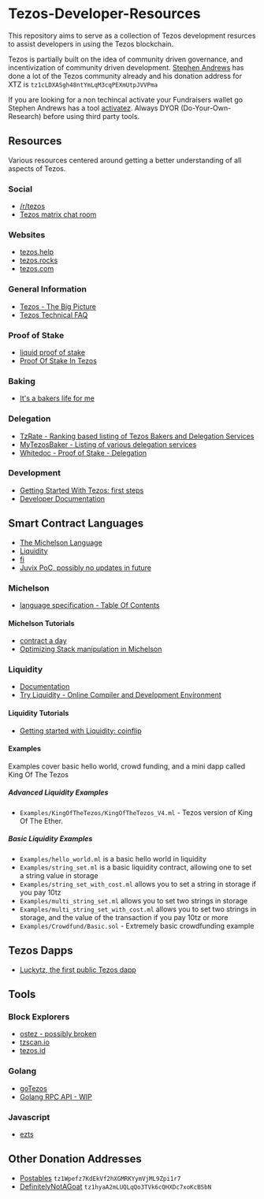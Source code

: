 # Tezos-Developer-Resources

This repository aims to serve as a collection of Tezos development resurces to assist developers in using the Tezos blockchain.

Tezos is partially built on the idea of community driven governance, and incentivization of community driven development. [Stephen Andrews](https://github.com/stephenandrews/) has done a lot of the Tezos community already and his donation address for XTZ is `tz1cLDXASgh48ntYmLqM3cqPEXmUtpJVVPma`


If you are looking for a non techincal activate your Fundraisers wallet go Stephen Andrews has a tool [activatez](https://stephenandrews.github.io/activatez/). Always DYOR (Do-Your-Own-Research) before using third party tools.

## Resources

Various resources centered around getting a better understanding of all aspects of Tezos.

### Social

* [/r/tezos](https://www.reddit.com/r/tezos/)
* [Tezos matrix chat room](https://riot.im/app/#/room/#tezos:matrix.org)

### Websites

* [tezos.help](https://www.tezos.help/)
* [tezos.rocks](https://tezos.rocks/)
* [tezos.com](https://tezos.com/)

### General Information

* [Tezos - The Big Picture](http://tezos.gitlab.io/master/whitedoc/the_big_picture.html)
* [Tezos Technical FAQ](https://github.com/tezoscommunity/faq/wiki/Tezos-Technical-FAQ)

### Proof of Stake

* [liquid proof of stake](https://medium.com/tezos/liquid-proof-of-stake-aec2f7ef1da7)
* [Proof Of Stake In Tezos](http://tezos.gitlab.io/master/whitedoc/proof_of_stake.html#proof-of-stake)

### Baking

* [It's a bakers life for me](https://medium.com/tezos/its-a-baker-s-life-for-me-c214971201e1)

### Delegation

* [TzRate - Ranking based listing of Tezos Bakers and Delegation Services](https://tzrate.com/)
* [MyTezosBaker - Listing of various delegation services](https://www.mytezosbaker.com/)
* [Whitedoc - Proof of Stake - Delegation](https://doc.tzalpha.net/whitedoc/proof_of_stake.html#delegation)

### Development

* [Getting Started With Tezos: first steps](https://martin.pospech.cz/post/getting_started_with_tezos/)
* [Developer Documentation](https://doc.tzalpha.net/index.html)

## Smart Contract Languages

* [The Michelson Language](https://www.michelson-lang.com/)
* [Liquidity](https://www.liquidity-lang.org/)
* [fi](https://github.com/stephenandrews/fi)
* [Juvix PoC, possibly no updates in future](https://github.com/cwgoes/juvix)

### Michelson

* [language specification - Table Of Contents](https://doc.tzalpha.net/whitedoc/michelson.html#table-of-contents)

#### Michelson Tutorials

* [contract a day](https://www.michelson-lang.com/contract-a-day.html#sec-1)
* [Optimizing Stack manipulation in Michelson](https://hackernoon.com/optimizing-stack-manipulation-in-michelson-31ba7ff11a3a)

### Liquidity

* [Documentation](https://github.com/OCamlPro/liquidity/blob/master/docs/liquidity.md)
* [Try Liquidity - Online Compiler and Development Environment](http://www.liquidity-lang.org/edit/)

#### Liquidity Tutorials

* [Getting started with Liquidity: coinflip](https://martin.pospech.cz/post/getting_started_with_liquidity/)

#### Examples

Examples cover basic hello world, crowd funding, and a mini dapp called King Of The Tezos

##### Advanced Liquidity Examples

* `Examples/KingOfTheTezos/KingOfTheTezos_V4.ml` - Tezos version of King Of The Ether.

##### Basic Liquidity Examples

* `Examples/hello_world.ml` is a basic hello world in liquidity
* `Examples/string_set.ml` is a basic liquidity contract, allowing one to set a string value in storage
* `Examples/string_set_with_cost.ml` allows you to set a string in storage if you pay 10tz
* `Examples/multi_string_set.ml` allows you to set two strings in storage
* `Examples/multi_string_set_with_cost.ml` allows you to set two strings in storage, and the value of the transaction if you pay 10tz or more
* `Examples/Crowdfund/Basic.sol` - Extremely basic crowdfunding example

## Tezos Dapps

* [Luckytz, the first public Tezos dapp](https://luckytez.github.io/)

## Tools

### Block Explorers

* [ostez - possibly broken](http://ostez.com/)
* [tzscan.io](https://tzscan.io/)
* [tezos.id](https://tezos.id/)

### Golang

* [goTezos](https://github.com/DefinitelyNotAGoat/goTezos)
* [Golang RPC API - WIP](https://github.com/postables/TGo)

### Javascript

* [ezts](https://github.com/stephenandrews/eztz)

## Other Donation Addresses

* [Postables](https://github.com/postables) `tz1Wpefz7KdEkVf2hXGMRKYymVjML9Zpi1r7`
* [DefinitelyNotAGoat](https://github.com/DefinitelyNotAGoat/goTezos) `tz1hyaA2mLUQLqQo3TVk6cQHXDc7xoKcBSbN`
